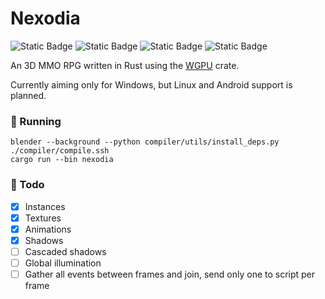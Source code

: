 # Nexodia
![Static Badge](https://img.shields.io/badge/Windows-%E2%9C%94-green?logo=windows&logoColor=white)
![Static Badge](https://img.shields.io/badge/Linux-%E2%9A%99-blue?logo=linux&logoColor=white)
![Static Badge](https://img.shields.io/badge/Mac-%E2%9C%96-red?logo=apple&logoColor=white)
![Static Badge](https://img.shields.io/badge/Android-%E2%9C%96-red?logo=android&logoColor=white)

An 3D MMO RPG written in Rust using the [WGPU](https://wgpu.rs/) crate.

Currently aiming only for Windows, but Linux and Android support is planned.

### 🚀 Running
```shell
blender --background --python compiler/utils/install_deps.py
./compiler/compile.ssh
cargo run --bin nexodia
```

### 📑 Todo
- [x] Instances
- [x] Textures
- [x] Animations
- [x] Shadows
- [ ] Cascaded shadows
- [ ] Global illumination
- [ ] Gather all events between frames and join, send only one to script per frame